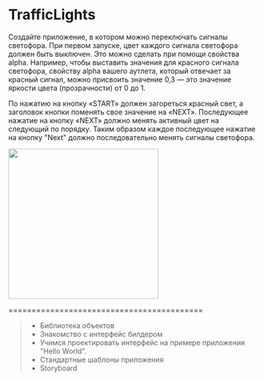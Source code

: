 # TrafficLights

Создайте приложение, в котором можно переключать сигналы светофора. При первом запуске, цвет каждого сигнала светофора должен быть выключен. Это можно сделать при помощи свойства alpha. Например, чтобы выставить значения для красного сигнала светофора, свойству alpha вашего аутлета, который отвечает за красный сигнал, можно присвоить значение 0,3 — это значение яркости цвета (прозрачности) от 0 до 1.

По нажатию на кнопку «START» должен загореться красный свет, а заголовок кнопки поменять свое значение на «NEXT». Последующее нажатие на кнопку «NEXT» должно менять активный цвет на следующий по порядку. Таким образом каждое последующее нажатие на кнопку "Next" должно последовательно менять сигналы светофора.

<img src = "https://user-images.githubusercontent.com/101284761/167167566-416677a7-713d-4e28-89bd-58351c181d05.png" width = "300">

==========================================

> + Библиотека объектов
> + Знакомство с интерфейс билдером
> + Учимся проектировать интерфейс на примере приложения "Hello World".   
> + Стандартные шаблоны приложения  
> + Storyboard

